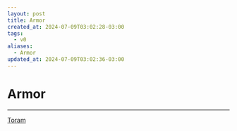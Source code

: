 ```yaml
---
layout: post
title: Armor
created_at: 2024-07-09T03:02:28-03:00
tags:
  - v0
aliases:
  - Armor
updated_at: 2024-07-09T03:02:36-03:00
---
```

# Armor
---

[Toram](_draft/2024/07/2024-07-06-Toram.md)